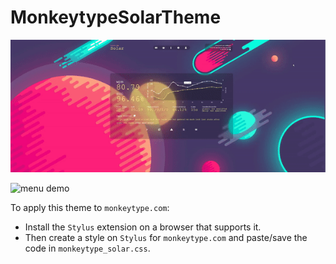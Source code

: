 # MonkeytypeSolarTheme

![typing demo](demo/solar_typing_demo_2-1.gif)

![menu demo](demo/solar_menu_demo_2.gif)

To apply this theme to ```monkeytype.com```:
- Install the ```Stylus``` extension on a browser that supports it.
- Then create a style on ```Stylus``` for ```monkeytype.com``` and paste/save the code in ```monkeytype_solar.css```.
